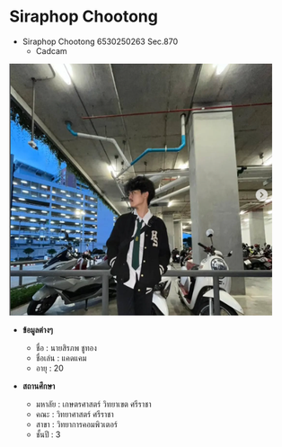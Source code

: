 # Siraphop Chootong

- Siraphop Chootong 6530250263 Sec.870
  - Cadcam

![Myprofile](Me.png)

- **ข้อมูลต่างๆ**
  
  - ชื่อ  : นายสิรภพ ชูทอง
  - ชื่อเล่น : แคดแคม
  - อายุ : 20

- **สถานศึกษา**
  
  - มหาลัย : เกษตรศาสตร์ วิทยาเขต ศรีราชา
  - คณะ : วิทยาศาสตร์ ศรีราชา
  - สาขา : วิทยาการคอมพิวเตอร์
  - ชั้นปี  : 3

